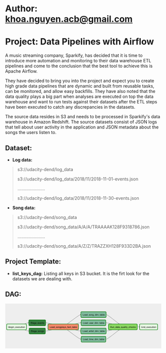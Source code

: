 # Author: khoa.nguyen.acb@gmail.com
# Project: Data Pipelines with Airflow

A music streaming company, Sparkify, has decided that it is time to introduce more automation and monitoring to their data warehouse ETL pipelines and come to the conclusion that the best tool to achieve this is Apache Airflow.

They have decided to bring you into the project and expect you to create high grade data pipelines that are dynamic and built from reusable tasks, can be monitored, and allow easy backfills. They have also noted that the data quality plays a big part when analyses are executed on top the data warehouse and want to run tests against their datasets after the ETL steps have been executed to catch any discrepancies in the datasets.

The source data resides in S3 and needs to be processed in Sparkify's data warehouse in Amazon Redshift. The source datasets consist of JSON logs that tell about user activity in the application and JSON metadata about the songs the users listen to.

##  Dataset:
- **Log data:** 
>  s3://udacity-dend/log_data
>
>  s3://udacity-dend/log_data/2018/11/2018-11-01-events.json
>
>  ......................
>
>  s3://udacity-dend/log_data/2018/11/2018-11-30-events.json

- **Song data:** 
> s3://udacity-dend/song_data
>
>  s3://udacity-dend/song_data/A/A/A/TRAAAAK128F9318786.json
>
>  ......................
>
>  s3://udacity-dend/song_data/A/Z/Z/TRAZZXH128F933D2BA.json

## Project Template:
- **list_keys_dag:** Listing all keys in S3 bucket. It is the firt look for the datasets we are dealing with.

## DAG:
![log data](pics/example-dag.png)
